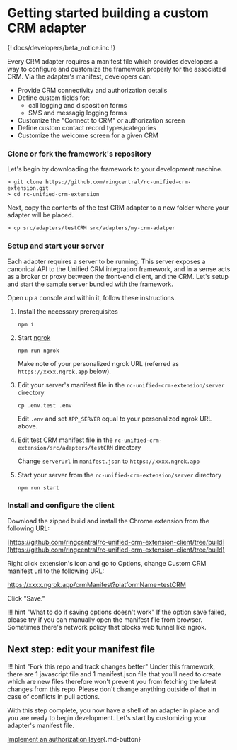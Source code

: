 # Getting started building a custom CRM adapter

{! docs/developers/beta_notice.inc !}

Every CRM adapter requires a manifest file which provides developers a way to configure and customize the framework properly for the associated CRM. Via the adapter's manifest, developers can:

* Provide CRM connectivity and authorization details
* Define custom fields for:
    * call logging and disposition forms
    * SMS and messagig logging forms
* Customize the "Connect to CRM" or authorization screen
* Define custom contact record types/categories
* Customize the welcome screen for a given CRM

### Clone or fork the framework's repository

Let's begin by downloading the framework to your development machine.

    > git clone https://github.com/ringcentral/rc-unified-crm-extension.git
    > cd rc-unified-crm-extension

Next, copy the contents of the test CRM adapter to a new folder where your adapter will be placed.

    > cp src/adapters/testCRM src/adapters/my-crm-adatper

### Setup and start your server

Each adapter requires a server to be running. This server exposes a canonical API to the Unified CRM integration framework, and in a sense acts as a broker or proxy between the front-end client, and the CRM. Let's setup and start the sample server bundled with the framework. 

Open up a console and within it, follow these instructions.

1. Install the necessary prerequisites

    ```
	npm i
	```

2. Start [ngrok](https://ngrok.com/)

    ```
	npm run ngrok
	```
	
    Make note of your personalized ngrok URL (referred as `https://xxxx.ngrok.app` below).
	
3. Edit your server's manifest file in the `rc-unified-crm-extension/server` directory

    ```
	cp .env.test .env
	```
	
	Edit `.env` and set `APP_SERVER` equal to your personalized ngrok URL above. 

4. Edit test CRM manifest file in the `rc-unified-crm-extension/src/adapters/testCRM` directory

	Change `serverUrl` in `manifest.json` to `https://xxxx.ngrok.app`

5. Start your server from the `rc-unified-crm-extension/server` directory

    ```
	npm run start
	```

### Install and configure the client

Download the zipped build and install the Chrome extension from the following URL:

[https://github.com/ringcentral/rc-unified-crm-extension-client/tree/build](https://github.com/ringcentral/rc-unified-crm-extension-client/tree/build)

Right click extension's icon and go to Options, change Custom CRM manifest url to the following URL:

https://xxxx.ngrok.app/crmManifest?platformName=testCRM

Click "Save."

!!! hint "What to do if saving options doesn't work"
    If the option save failed, please try if you can manually open the manifest file from browser. Sometimes there's network policy that blocks web tunnel like ngrok.

## Next step: edit your manifest file

!!! hint "Fork this repo and track changes better"
    Under this framework, there are 1 javascript file and 1 manifest.json file that you'll need to create which are new files therefore won't prevent you from fetching the latest changes from this repo. Please don't change anything outside of that in case of conflicts in pull actions.

With this step complete, you now have a shell of an adapter in place and you are ready to begin development. Let's start by customizing your adapter's manifest file. 

[Implement an authorization layer](auth.md){.md-button}

